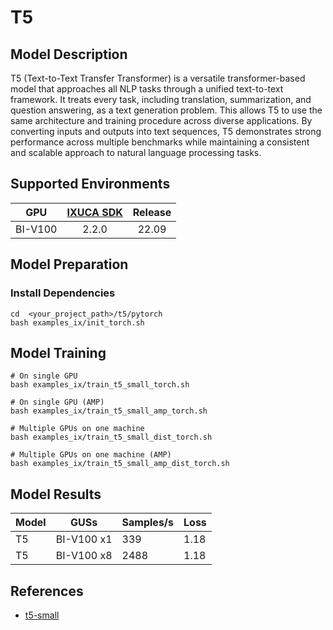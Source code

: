 # T5

## Model Description

T5 (Text-to-Text Transfer Transformer) is a versatile transformer-based model that approaches all NLP tasks through a
unified text-to-text framework. It treats every task, including translation, summarization, and question answering, as a
text generation problem. This allows T5 to use the same architecture and training procedure across diverse applications.
By converting inputs and outputs into text sequences, T5 demonstrates strong performance across multiple benchmarks
while maintaining a consistent and scalable approach to natural language processing tasks.

## Supported Environments

| GPU    | [IXUCA SDK](https://gitee.com/deep-spark/deepspark#%E5%A4%A9%E6%95%B0%E6%99%BA%E7%AE%97%E8%BD%AF%E4%BB%B6%E6%A0%88-ixuca) | Release |
| :----: | :----: | :----: |
| BI-V100 | 2.2.0     |  22.09  |

## Model Preparation

### Install Dependencies

``` shell
cd  <your_project_path>/t5/pytorch
bash examples_ix/init_torch.sh
```

## Model Training

``` shell
# On single GPU
bash examples_ix/train_t5_small_torch.sh

# On single GPU (AMP)
bash examples_ix/train_t5_small_amp_torch.sh

# Multiple GPUs on one machine
bash examples_ix/train_t5_small_dist_torch.sh

# Multiple GPUs on one machine (AMP)
bash examples_ix/train_t5_small_amp_dist_torch.sh
```

## Model Results

| Model | GUSs       | Samples/s | Loss |
|-------|------------|-----------|------|
| T5    | BI-V100 x1 | 339       | 1.18 |
| T5    | BI-V100 x8 | 2488      | 1.18 |

## References

- [t5-small](https://huggingface.co/google-t5/t5-small)
